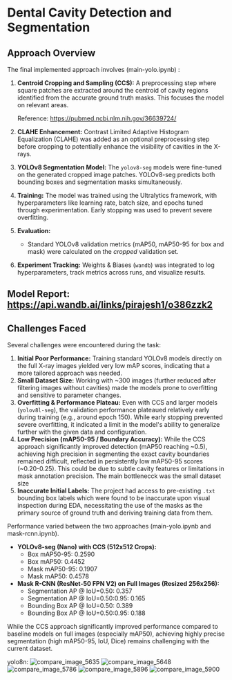 # Dental Cavity Detection and Segmentation 

## Approach Overview

The final implemented approach involves (main-yolo.ipynb) :

1.  **Centroid Cropping and Sampling (CCS):** A preprocessing step where square patches are extracted around the centroid of cavity regions identified from the accurate ground truth masks. This focuses the model on relevant areas.
   
      Reference: https://pubmed.ncbi.nlm.nih.gov/36639724/
3.  **CLAHE Enhancement:** Contrast Limited Adaptive Histogram Equalization (CLAHE) was added as an optional preprocessing step before cropping to potentially enhance the visibility of cavities in the X-rays.
4.  **YOLOv8 Segmentation Model:** The `yolov8-seg` models were fine-tuned on the generated cropped image patches. YOLOv8-seg predicts both bounding boxes and segmentation masks simultaneously.
5.  **Training:** The model was trained using the Ultralytics framework, with hyperparameters like learning rate, batch size, and epochs tuned through experimentation. Early stopping was used to prevent severe overfitting.
6.  **Evaluation:**
    * Standard YOLOv8 validation metrics (mAP50, mAP50-95 for box and mask) were calculated on the *cropped* validation set.
7.  **Experiment Tracking:** Weights & Biases (`wandb`) was integrated to log hyperparameters, track metrics across runs, and visualize results.

## Model Report: https://api.wandb.ai/links/pirajesh1/o386zzk2

## Challenges Faced

Several challenges were encountered during the task:

1.  **Initial Poor Performance:** Training standard YOLOv8 models directly on the full X-ray images yielded very low mAP scores, indicating that a more tailored approach was needed.
2.  **Small Dataset Size:** Working with ~300 images (further reduced after filtering images without cavities) made the models prone to overfitting and sensitive to parameter changes.
3.  **Overfitting & Performance Plateau:** Even with CCS and larger models (`yolov8l-seg`), the validation performance plateaued relatively early during training (e.g., around epoch 150). While early stopping prevented severe overfitting, it indicated a limit in the model's ability to generalize further with the given data and configuration.
4.  **Low Precision (mAP50-95 / Boundary Accuracy):** While the CCS approach significantly improved detection (mAP50 reaching ~0.5), achieving high precision in segmenting the exact cavity boundaries remained difficult, reflected in persistently low mAP50-95 scores (~0.20-0.25). This could be due to subtle cavity features or limitations in mask annotation precision. The main bottlenecck was the small dataset size
5.  **Inaccurate Initial Labels:** The project had access to pre-existing `.txt` bounding box labels which were found to be inaccurate upon visual inspection during EDA, necessitating the use of the masks as the primary source of ground truth and deriving training data from them.

Performance varied between the two approaches (main-yolo.ipynb and mask-rcnn.ipynb).

* **YOLOv8-seg (Nano) with CCS (512x512 Crops):** 
    * Box mAP50-95: 0.2590
    * Box mAP50: 0.4452
    * Mask mAP50-95: 0.1907
    * Mask mAP50: 0.4578
* **Mask R-CNN (ResNet-50 FPN V2) on Full Images (Resized 256x256):**
    * Segmentation AP @ IoU=0.50: 0.357
    * Segmentation AP @ IoU=0.50:0.95: 0.165
    * Bounding Box AP @ IoU=0.50: 0.389
    * Bounding Box AP @ IoU=0.50:0.95: 0.188

While the CCS approach significantly improved performance compared to baseline models on full images (especially mAP50), achieving highly precise segmentation (high mAP50-95, IoU, Dice) remains challenging with the current dataset.

yolo8n: 
![compare_image_5635](https://github.com/user-attachments/assets/7d7ef85e-ea47-4389-ac77-a746153c9e58)
![compare_image_5648](https://github.com/user-attachments/assets/7041cfa6-2413-48ac-8f12-ebefceb3213d)
![compare_image_5786](https://github.com/user-attachments/assets/c2584764-d944-4f8f-a29a-4d83b5ac47e8)
![compare_image_5896](https://github.com/user-attachments/assets/d5dd1124-ab4d-4269-9bdc-6648c7bb8dd0)
![compare_image_5900](https://github.com/user-attachments/assets/cb607966-d889-4033-9dcb-4b79da57798d)


